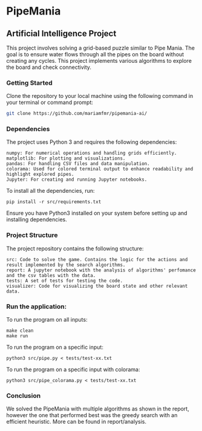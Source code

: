 # PipeMania

## Artificial Intelligence Project

This project involves solving a grid-based puzzle similar to Pipe Mania. The goal is to ensure water flows through all the pipes on the board without creating any cycles. This project implements various algorithms to explore the board and check connectivity.

### Getting Started

Clone the repository to your local machine using the following command in your terminal or command prompt:

```bash
git clone https://github.com/mariamfmr/pipemania-ai/
```

### Dependencies

The project uses Python 3 and requires the following dependencies:

    numpy: For numerical operations and handling grids efficiently.
    matplotlib: For plotting and visualizations.
    pandas: For handling CSV files and data manipulation.
    colorama: Used for colored terminal output to enhance readability and highlight explored pipes.
    Jupyter: For creating and running Jupyter notebooks.

To install all the dependencies, run:

    pip install -r src/requirements.txt

Ensure you have Python3 installed on your system before setting up and installing dependencies.

### Project Structure

The project repository contains the following structure:
  
    src: Code to solve the game. Contains the logic for the actions and result implemented by the search algorithms.
    report: A jupyter notebook with the analysis of algorithms' perfomance and the csv tables with the data.
    tests: A set of tests for testing the code.
    visualizer: Code for visualizing the board state and other relevant data.

### Run the application:

To run the program on all inputs:

    make clean
    make run

To run the program on a specific input:

    python3 src/pipe.py < tests/test-xx.txt 

To run the program on a specific input with colorama:

    python3 src/pipe_colorama.py < tests/test-xx.txt

### Conclusion

We solved the PipeMania with multiple algorithms as shown in the report, however the one that performed best was the greedy search with an efficient heuristic. More can be found in report/analysis.
